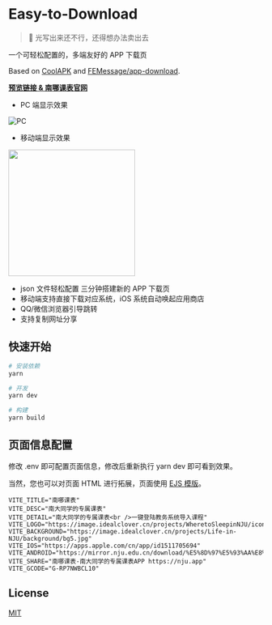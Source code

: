 # Easy-to-Download

> 🍭 光写出来还不行，还得想办法卖出去

一个可轻松配置的，多端友好的 APP 下载页

Based on [CoolAPK](https://coolapk.com/) and [FEMessage/app-download](https://github.com/FEMessage/app-download).

**[预览链接 & 南哪课表官网](https://app.nju.today/)**

- PC 端显示效果

![PC](https://i.loli.net/2021/08/22/XWdeLr6D4tR5bCE.png)

- 移动端显示效果

<a href="https://sm.ms/image/FUhk2qN5CmjvLPz" target="_blank"><img src="https://i.loli.net/2021/08/22/FUhk2qN5CmjvLPz.png" width="250"></a>

- json 文件轻松配置 三分钟搭建新的 APP 下载页
- 移动端支持直接下载对应系统，iOS 系统自动唤起应用商店
- QQ/微信浏览器引导跳转
- 支持复制网址分享

## 快速开始

```sh
# 安装依赖
yarn

# 开发
yarn dev

# 构建
yarn build
```

## 页面信息配置

修改 .env 即可配置页面信息，修改后重新执行 yarn dev 即可看到效果。

当然，您也可以对页面 HTML 进行拓展，页面使用 [EJS 模版](https://ejs.bootcss.com/)。

```
VITE_TITLE="南哪课表"
VITE_DESC="南大同学的专属课表"
VITE_DETAIL="南大同学的专属课表<br />一键登陆教务系统导入课程"
VITE_LOGO="https://image.idealclover.cn/projects/WheretoSleepinNJU/icon.png"
VITE_BACKGROUND="https://image.idealclover.cn/projects/Life-in-NJU/background/bg5.jpg"
VITE_IOS="https://apps.apple.com/cn/app/id1511705694"
VITE_ANDROID="https://mirror.nju.edu.cn/download/%E5%8D%97%E5%93%AA%E8%AF%BE%E8%A1%A8"
VITE_SHARE="南哪课表-南大同学的专属课表APP https://nju.app"
VITE_GCODE="G-RP7NWBCL10"
```

## License

[MIT](./LICENSE)

